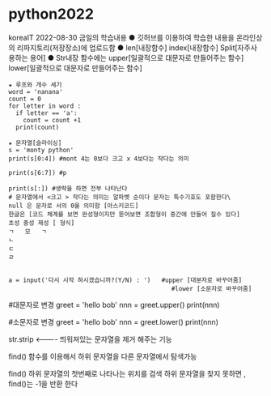 # python2022
koreaIT
2022-08-30 금일의 학습내용
    ● 깃허브를 이용하여 학습한 내용을 온라인상의 리파지토리(저장장소)에 업로드함
    ● len[내장함수] index[내장함수] Split[자주사용하는 용어] 
    ● Str내장 함수에는 upper[일괄적으로 대문자로 만들어주는 함수] lower[일괄적으로 대문자로 만들어주는 함수]
    
    
    ★ 루프와 개수 세기
    word = 'nanana'
    count = 0
    for letter in word :
      if letter == 'a':
        count = count +1
      print(count)
      
    ★ 문자열[슬라이싱]
    s = 'monty python'
    print(s[0:4]) #mont 4는 0보다 크고 x 4보다는 작다는 의미
    
    print(s[6:7]) #p
    
    print(s[:]) #생략을 하면 전부 나타난다
    # 문자열에서 <크고 > 작다는 의미는 알파벳 순이다 문자는 특수기호도 포함한다\
    null 은 문자로 서의 0을 의미함 [아스키코드]
    한글은 [코드 체계를 보면 완성형이지만 뜯어보면 조합형이 중간에 만들어 질수 있다]
    초성 중성 제성 [ 형식]
    ㄱ   모   ㄱ
    ㄴ
    ㄷ
    ㄹ
    
    
    a = input('다시 시작 하시겠습니까?(Y/N) : ')   #upper [대분자로 바꾸어줌]
                                                 #lower [소문자로 바꾸어줌]
#대문자로 변경
greet = 'hello bob'
nnn = greet.upper()
print(nnn)

#소문자로 변경
greet = 'hello bob'
nnn = greet.lower()
print(nnn)


str.strip <---- 띄워져있는 문자열을 제거 해주는 기능


find() 함수를 이용해서 하위 문자열을 다른 문자열에서 탐색가능

find() 하위 문자열의 첫번째로 나타나는 위치를 검색
하위 문자열을 찾지 못하면 , find()는 -1을 반환 한다


